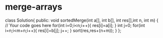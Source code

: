 # merge-arrays
	
class Solution{
	public:
	void sortedMerge(int a[], int b[], int res[],int n, int m)
	{
	   // Your code goes here
	    for(int i=0;i<n;i++){
	        res[i]=a[i];
	    }
	    int j=0;
	    for(int i=n;i<m+n;i++){
	        res[i]=b[j];
	        j++;
	    }
	    sort(res,res+(n+m));
	}
};
